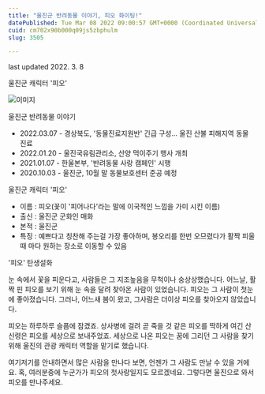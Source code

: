 ```yaml
---
title: "울진군 반려동물 이야기, 피오 화이팅!"
datePublished: Tue Mar 08 2022 09:00:57 GMT+0000 (Coordinated Universal Time)
cuid: cm702x90b000q09js5zbphulm
slug: 3505

---
```



last updated 2022. 3. 8

울진군 캐릭터 '피오'

![이미지](https://cdn.hashnode.com/res/hashnode/image/upload/v1739253995884/4423591a-bf18-44ea-b92b-46a1fb6b8de3.jpeg)

울진군 반려동물 이야기

- 2022.03.07 - 경상북도, '동물진료지원반' 긴급 구성... 울진 산불 피해지역 동물 진료
- 2022.01.20 - 울진국유림관리소, 산양 먹이주기 행사 개최
- 2021.01.07 - 한울본부, '반려동물 사랑 캠페인' 시행
- 2020.10.03 - 울진군, 10월 말 동물보호센터 준공 예정

울진군 캐릭터 '피오'

- 이름 : 피오(꽃이 '피어나다'라는 말에 이국적인 느낌을 가미 시킨 이름)
- 출신 : 울진군 군화인 매화
- 본적 : 울진군
- 특징 : 예쁘다고 칭찬해 주는걸 가장 좋아하며, 봉오리를 한번 오므렸다가 활짝 피울때 마다 원하는 장소로 이동할 수 있음

'피오' 탄생설화

눈 속에서 꽃을 피운다고, 사람들은 그 지조높음을 무척이나 숭상상했습니다. 어느날, 활짝 핀 피오를 보기 위해 눈 속을 달려 찾아온 사람이 있었습니다. 피오는 그 사람이 첫눈에 좋아졌습니다. 그러나, 어느새 봄이 왔고, 그사람은 더이상 피오를 찾아오지 않았습니다.

피오는 하루하루 슬픔에 잠겼죠. 상사병에 걸려 곧 죽을 것 같은 피오를 딱하게 여긴 산신령은 피오를 세상으로 보내주었죠. 세상으로 나온 피오는 꿈에 그리던 그 사람을 찾기 위해 울진의 관광 캐릭터 역할을 맡기로 했습니다.

여기저기를 안내하면서 많은 사람을 만나다 보면, 언젠가 그 사람도 만날 수 있을 거에요. 혹, 여러분중에 누군가가 피오의 첫사랑일지도 모르겠네요. 그렇다면 울진으로 와서 피오를 만나주세요.